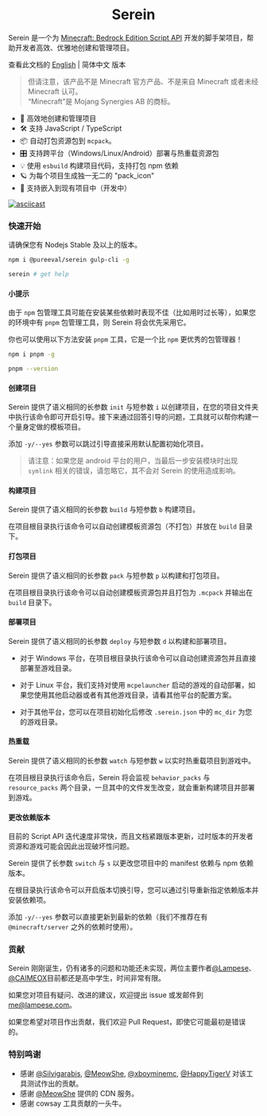 # <center>Serein</center>

Serein 是一个为 [Minecraft: Bedrock Edition Script API](https://learn.microsoft.com/zh-CN/minecraft/creator/scriptapi/) 开发的脚手架项目，帮助开发者高效、优雅地创建和管理项目。

查看此文档的 [English](README.md) | 简体中文 版本

> 但请注意，该产品不是 Minecraft 官方产品、不是来自 Minecraft 或者未经 Minecraft 认可。  
> “Minecraft”是 Mojang Synergies AB 的商标。

- 🚀 高效地创建和管理项目
- 🛠️ 支持 JavaScript / TypeScript
- 📦 自动打包资源包到 `mcpack`。
- 🎛️ 支持跨平台（Windows/Linux/Android）部署与热重载资源包
- 💡 使用 `esbuild` 构建项目代码，支持打包 npm 依赖
- 🪐 为每个项目生成独一无二的 "pack_icon"
- 🔌 支持嵌入到现有项目中（开发中）

[![asciicast](https://asciinema.org/a/600096.svg)](https://asciinema.org/a/600096)

### 快速开始

请确保您有 Nodejs Stable 及以上的版本。

```bash
npm i @pureeval/serein gulp-cli -g

serein # get help
```

#### 小提示
由于 `npm` 包管理工具可能在安装某些依赖时表现不佳（比如用时过长等），如果您的环境中有 `pnpm` 包管理工具，则 Serein 将会优先采用它。

你也可以使用以下方法安装 `pnpm` 工具，它是一个比 `npm` 更优秀的包管理器！

```bash
npm i pnpm -g

pnpm --version
```

#### 创建项目

Serein 提供了语义相同的长参数 `init` 与短参数 `i` 以创建项目，在您的项目文件夹中执行该命令即可开启引导。接下来通过回答引导的问题，工具就可以帮你构建一个量身定做的模板项目。

添加 `-y/--yes` 参数可以跳过引导直接采用默认配置初始化项目。

> 请注意：如果您是 android 平台的用户，当最后一步安装模块时出现 `symlink` 相关的错误，请忽略它，其不会对 Serein 的使用造成影响。

#### 构建项目

Serein 提供了语义相同的长参数 `build` 与短参数 `b` 构建项目。

在项目根目录执行该命令可以自动创建模板资源包（不打包）并放在 `build` 目录下。

#### 打包项目

Serein 提供了语义相同的长参数 `pack` 与短参数 `p` 以构建和打包项目。

在项目根目录执行该命令可以自动创建模板资源包并且打包为 `.mcpack` 并输出在 `build` 目录下。

#### 部署项目

Serein 提供了语义相同的长参数 `deploy` 与短参数 `d` 以构建和部署项目。

- 对于 Windows 平台，在项目根目录执行该命令可以自动创建资源包并且直接部署至游戏目录。

- 对于 Linux 平台，我们支持对使用 `mcpelauncher` 启动的游戏的自动部署，如果您使用其他启动器或者有其他游戏目录，请看其他平台的配置方案。

- 对于其他平台，您可以在项目初始化后修改 `.serein.json` 中的 `mc_dir` 为您的游戏目录。

#### 热重载

Serein 提供了语义相同的长参数 `watch` 与短参数 `w` 以实时热重载项目到游戏中。

在项目根目录执行该命令后，Serein 将会监视 `behavior_packs` 与 `resource_packs` 两个目录，一旦其中的文件发生改变，就会重新构建项目并部署到游戏。

#### 更改依赖版本

目前的 Script API 迭代速度非常快，而且文档紧跟版本更新，过时版本的开发者资源和游戏可能会因此出现破坏性问题。

Serein 提供了长参数 `switch` 与 `s` 以更改您项目中的 manifest 依赖与 npm 依赖版本。

在根目录执行该命令可以开启版本切换引导，您可以通过引导重新指定依赖版本并安装依赖项。

添加 `-y/--yes` 参数可以直接更新到最新的依赖（我们不推荐在有 `@minecraft/server` 之外的依赖时使用）。

### 贡献

Serein 刚刚诞生，仍有诸多的问题和功能还未实现，两位主要作者[@Lampese](https://github.com/Lampese)、[@CAIMEOX](https://github.com/CAIMEOX)目前都还是高中学生，时间非常有限。

如果您对项目有疑问、改进的建议，欢迎提出 issue 或发邮件到 me@lampese.com。

如果您希望对项目作出贡献，我们欢迎 Pull Request，即使它可能最初是错误的。

### 特别鸣谢

- 感谢 [@Silvigarabis](https://github.com/Silvigarabis), [@MeowShe](https://github.com/MeowShe), [@xboyminemc](https://github.com/xboyminemc), [@HappyTigerV](https://github.com/HappyTigerV) 对该工具测试作出的贡献。
- 感谢 [@MeowShe](https://github.com/MeowShe) 提供的 CDN 服务。
- 感谢 cowsay 工具贡献的一头牛。
